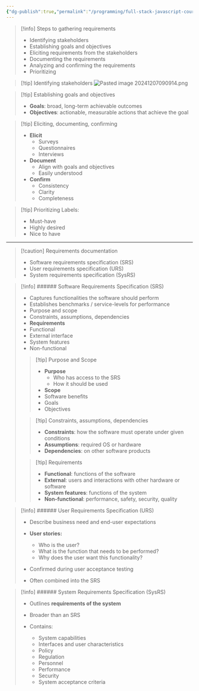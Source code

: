 ```yaml
---
{"dg-publish":true,"permalink":"/programming/full-stack-javascript-course-by-ibm-coursera/001-introduction-to-software-engineering/module-1-sdlc-software-development-lifecycle/004-requirements/"}
---
```


> [!info] Steps to gathering requirements
> - Identifying stakeholders
> - Establishing goals and objectives
> - Eliciting requirements from the stakeholders
> - Documenting  the requirements
> - Analyzing and confirming the requirements
> - Prioritizing

> [!tip] Identifying stakeholders
> ![Pasted image 20241207090914.png](/img/user/Misc/attachments/Pasted%20image%2020241207090914.png)

> [!tip] Establishing goals and objectives
> - __Goals__: broad, long-term achievable outcomes
> - __Objectives__: actionable, measurable actions that achieve the goal

> [!tip] Eliciting, documenting, confirming
> - __Elicit__
> 	- Surveys
> 	- Questionnaires
> 	- Interviews
> - __Document__
> 	- Align with goals and objectives
> 	- Easily understood
> - __Confirm__
> 	- Consistency
> 	- Clarity
> 	- Completeness

> [!tip] Prioritizing
> Labels:
> - Must-have
> - Highly desired
> - Nice to have

 ---
 > [!caution] Requirements documentation
 > - Software requirements specification (SRS)
 > - User requirements specification (URS)
 > - System requirements specification (SysRS)
 
 > [!info] ###### Software Requirements Specification (SRS)
 > - Captures functionalities the software should perform
 > - Establishes benchmarks / service-levels for performance
 > - Purpose and scope
 > - Constraints, assumptions, dependencies
 > - __Requirements__
 > 	- Functional
 > 	- External interface
 > 	- System features
 > 	- Non-functional
 > 
 >> [!tip] Purpose and Scope
 >> - __Purpose__
 >> 	- Who has access to the SRS
 >> 	- How it should be used
>> - __Scope__
>> 	- Software benefits
>> 	- Goals
>> 	- Objectives
>
>
>> [!tip] Constraints, assumptions, dependencies
>> - __Constraints__: how the software must operate under given conditions
>> - __Assumptions__: required OS or hardware
>> - __Dependencies__: on other software products
>
>
>> [!tip] Requirements
>> - __Functional__: functions of the software
>> - __External__: users and interactions with other hardware or software
>> - __System features__: functions of the system
>> - __Non-functional__: performance, safety, security, quality

> [!info] ###### User Requirements Specification (URS)
> - Describe business need and end-user expectations
> 
> - __User stories:__ 
> 	- Who is the user?
> 	- What is the function that needs to be performed?
> 	- Why does the user want this functionality?
> 
> 
> - Confirmed during user acceptance testing
> - Often combined into the SRS

> [!info] ###### System Requirements Specification (SysRS)
> - Outlines __requirements of the system__
> - Broader than an SRS
> 
> - Contains:
> 	- System capabilities
> 	- Interfaces and user characteristics
> 	- Policy
> 	- Regulation
> 	- Personnel
> 	- Performance
> 	- Security
> 	- System acceptance criteria


 